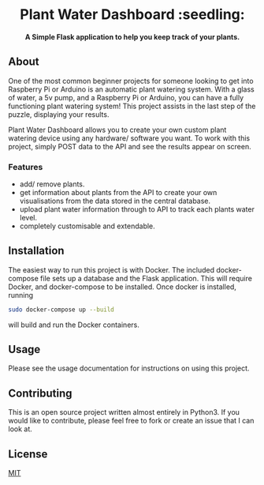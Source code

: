 <h1 align="center">
  Plant Water Dashboard :seedling:
</h1>

<h4 align="center">
  A Simple Flask application to help you keep track of your plants.
</h4>

## About

One of the most common beginner projects for someone looking to get into Raspberry Pi or Arduino is an automatic plant watering system. With a glass of water, a 5v pump, and a Raspberry Pi or Arduino, you can have a fully functioning plant watering system! This project assists in the last step of the puzzle, displaying your results. 

Plant Water Dashboard allows you to create your own custom plant watering device using any hardware/ software you want. To work with this project, simply POST data to the API and see the results appear on screen.

### Features

* add/ remove plants.
* get information about plants from the API to create your own visualisations from the data stored in the central database.
* upload plant water information through to API to track each plants water level.
* completely customisable and extendable.

## Installation

The easiest way to run this project is with Docker. The included docker-compose file sets up a database and the Flask application. This will require Docker, and docker-compose to be installed. Once docker is installed, running 

```bash
sudo docker-compose up --build
```

will build and run the Docker containers.

## Usage

Please see the usage documentation for instructions on using this project.

## Contributing

This is an open source project written almost entirely in Python3. If you would like to contribute, please feel free to fork or create an issue that I can look at.

## License
[MIT](https://choosealicense.com/licenses/mit/)
